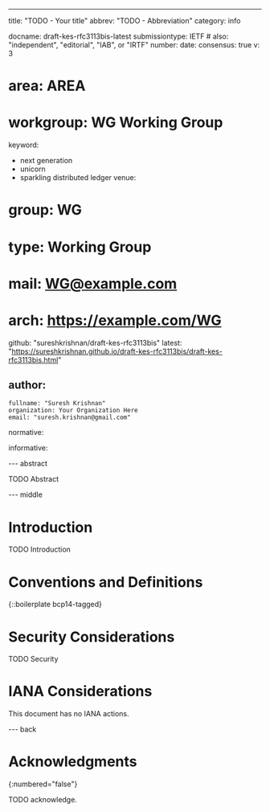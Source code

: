 ---
title: "TODO - Your title"
abbrev: "TODO - Abbreviation"
category: info

docname: draft-kes-rfc3113bis-latest
submissiontype: IETF  # also: "independent", "editorial", "IAB", or "IRTF"
number:
date:
consensus: true
v: 3
# area: AREA
# workgroup: WG Working Group
keyword:
 - next generation
 - unicorn
 - sparkling distributed ledger
venue:
#  group: WG
#  type: Working Group
#  mail: WG@example.com
#  arch: https://example.com/WG
  github: "sureshkrishnan/draft-kes-rfc3113bis"
  latest: "https://sureshkrishnan.github.io/draft-kes-rfc3113bis/draft-kes-rfc3113bis.html"

author:
 -
    fullname: "Suresh Krishnan"
    organization: Your Organization Here
    email: "suresh.krishnan@gmail.com"

normative:

informative:


--- abstract

TODO Abstract


--- middle

# Introduction

TODO Introduction


# Conventions and Definitions

{::boilerplate bcp14-tagged}


# Security Considerations

TODO Security


# IANA Considerations

This document has no IANA actions.


--- back

# Acknowledgments
{:numbered="false"}

TODO acknowledge.
